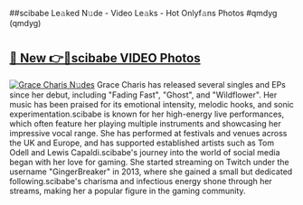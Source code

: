 ##scibabe Le𝚊ked N𝚞de - Video Le𝚊ks - Hot Onlyf𝚊ns Photos #qmdyg (qmdyg)

# <h2><a href="https://mediaupload.pro?title=scibabe&ref=9FEB">🔗 New 👉🔴scibabe VIDEO Photos</a></h2>

[![Grace Charis N𝚞des](https://i.imgur.com/rIISA9y.gif)](https://mediaupload.pro?title=scibabe&ref=9FEB)
Grace Charis has released several singles and EPs since her debut, including "Fading Fast", "Ghost", and "Wildflower". Her music has been praised for its emotional intensity, melodic hooks, and sonic experimentation.scibabe is known for her high-energy live performances, which often feature her playing multiple instruments and showcasing her impressive vocal range. She has performed at festivals and venues across the UK and Europe, and has supported established artists such as Tom Odell and Lewis Capaldi.scibabe's journey into the world of social media began with her love for gaming. She started streaming on Twitch under the username "GingerBreaker" in 2013, where she gained a small but dedicated following.scibabe's charisma and infectious energy shone through her streams, making her a popular figure in the gaming community.